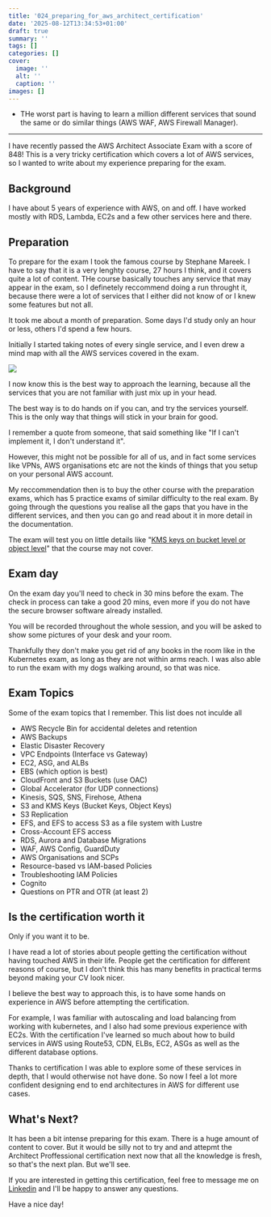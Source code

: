 ```yaml
---
title: '024_preparing_for_aws_architect_certification'
date: '2025-08-12T13:34:53+01:00'
draft: true 
summary: ''
tags: []
categories: []
cover:
  image: ''
  alt: ''
  caption: ''
images: []
---
```


- THe worst part is having to learn a million different services that sound the same or do similar things (AWS WAF, AWS Firewall Manager).


---

I have recently passed the AWS Architect Associate Exam with a score of 848! This is a very tricky certification which covers a lot of AWS services, so I wanted to write about my experience preparing for the exam.

## Background

I have about 5 years of experience with AWS, on and off. I have worked mostly with RDS, Lambda, EC2s and a few other services here and there. 

## Preparation

To prepare for the exam I took the famous course by Stephane Mareek. I have to say that it is a very lenghty course, 27 hours I think, and it covers quite a lot of content. THe course basically touches any service that may appear in the exam, so I definetely reccommend doing a run throught it, because there were a lot of services that I either did not know of or I knew some features but not all.

It took me about a month of preparation. Some days I'd study only an hour or less, others I'd spend a few hours.

Initially I started taking notes of every single service, and I even drew a mind map with all the AWS services covered in the exam. 

![](./knowledge_map.png)

I now know this is the best way to approach the learning, because all the services that you are not familiar with just mix up in your head.

The best way is to do hands on if you can, and try the services yourself. This is the only way that things will stick in your brain for good.

I remember a quote from someone, that said something like "If I can't implement it, I don't understand it". 

However, this might not be possible for all of us, and in fact some services like VPNs, AWS organisations etc are not the kinds of things that you setup on your personal AWS account. 

My reccommendation then is to buy the other course with the preparation exams, which has 5 practice exams of similar difficulty to the real exam. By going through the questions you realise all the gaps that you have in the different services, and then you can go and read about it in more detail in the documentation.

The exam will test you on little details like "[KMS keys on bucket level or object level](https://docs.aws.amazon.com/AmazonS3/latest/userguide/bucket-key.html)" that the course may not cover.


## Exam day

On the exam day you'll need to check in 30 mins before the exam. The check in process can take a good 20 mins, even more if you do not have the secure browser software already installed.

You will be recorded throughout the whole session, and you will be asked to show some pictures of your desk and your room. 

Thankfully they don't make you get rid of any books in the room like in the Kubernetes exam, as long as they are not within arms reach. I was also able to run the exam with my dogs walking around, so that was nice.

## Exam Topics

Some of the exam topics that I remember. This list does not inculde all

- AWS Recycle Bin for accidental deletes and retention  
- AWS Backups  
- Elastic Disaster Recovery  
- VPC Endpoints (Interface vs Gateway)  
- EC2, ASG, and ALBs  
- EBS (which option is best)  
- CloudFront and S3 Buckets (use OAC)  
- Global Accelerator (for UDP connections)  
- Kinesis, SQS, SNS, Firehose, Athena  
- S3 and KMS Keys (Bucket Keys, Object Keys)  
- S3 Replication  
- EFS, and EFS to access S3 as a file system with Lustre  
- Cross-Account EFS access
- RDS, Aurora and Database Migrations  
- WAF, AWS Config, GuardDuty  
- AWS Organisations and SCPs  
- Resource-based vs IAM-based Policies  
- Troubleshooting IAM Policies  
- Cognito  
- Questions on PTR and OTR (at least 2) 


## Is the certification worth it

Only if you want it to be.

I have read a lot of stories about people getting the certification without having touched AWS in their life. People get the certification for different reasons of course, but I don't think this has many benefits in practical terms beyond making your CV look nicer.

I believe the best way to approach this, is to have some hands on experience in AWS before attempting the certification. 

For example, I was familiar with autoscaling and load balancing from working with kubernetes, and I also had some previous experience with EC2s. With the certification I've learned so much about how to build services in AWS using Route53, CDN, ELBs, EC2, ASGs as well as the different database options.

Thanks to certification I was able to explore some of these services in depth, that I would otherwise not have done. So now I feel a lot more confident designing end to end architectures in AWS for different use cases.

## What's Next?

It has been a bit intense preparing for this exam. There is a huge amount of content to cover. But it would be silly not to try and and attepmt the Architect Proffessional certification next now that all the knowledge is fresh, so that's the next plan. But we'll see.

If you are interested in getting this certification, feel free to message me on [Linkedin](https://www.linkedin.com/in/lopezsantoripablo/) and I'll be happy to answer any questions.

Have a nice day!
